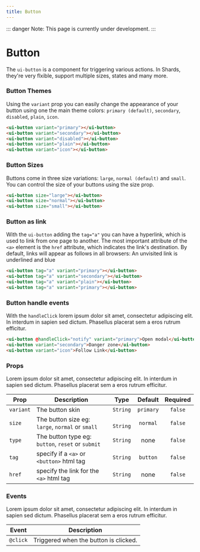 ```yaml
---
title: Button
---
```


::: danger
Note: This page is currently under development.
:::

# Button

The `ui-button` is a component for triggering various actions. In Shards, they're very flxible, support multiple sizes, states and many more.

### Button Themes

Using the `variant` prop you can easily change the appearance of your button using one the main theme colors: `primary (default)`, `secondary`, `disabled`, `plain`, `icon`.

<doc-button is-theme></doc-button>

```html
<ui-button variant="primary"></ui-button>
<ui-button variant="secondary"></ui-button>
<ui-button variant="disabled"></ui-button>
<ui-button variant="plain"></ui-button>
<ui-button variant="icon"></ui-button>
```

### Button Sizes

Buttons come in three size variations: `large`, `normal (default)` and `small`. You can control the size of your buttons using the size prop.

<doc-button is-size></doc-button>

```html
<ui-button size="large"></ui-button>
<ui-button size="normal"></ui-button>
<ui-button size="small"></ui-button>
```

### Button as link

With the `ui-button` adding the `tag="a"` you can have a hyperlink, which is used to link from one page to another. The most important attribute of the `<a>` element is the `href` attribute, which indicates the link's destination. By default, links will appear as follows in all browsers: An unvisited link is underlined and blue

<doc-button is-link></doc-button>

```html
<ui-button tag="a" variant="primary"></ui-button>
<ui-button tag="a" variant="secondary"></ui-button>
<ui-button tag="a" variant="plain"></ui-button>
<ui-button tag="a" variant="primary"></ui-button>
```

### Button handle events

With the `handleClick` lorem ipsum dolor sit amet, consectetur adipiscing elit. In interdum in sapien sed dictum. Phasellus placerat sem a eros rutrum efficitur.

<doc-button has-event></doc-button>

```html
<ui-button @handleClick="notify" variant="primary">Open modal</ui-button>
<ui-button variant="secondary">Danger zone</ui-button>
<ui-button variant="icon">Follow Link</ui-button>
```

### Props

Lorem ipsum dolor sit amet, consectetur adipiscing elit. In interdum in sapien sed dictum. Phasellus placerat sem a eros rutrum efficitur.

| Prop                  | Description                                         | Type       | Default      | Required   |
| --------------------- | ----------------------------------------------------| :--------: | :----------: | :--------: |
| `variant`             | The button skin                                     | `String`   | `primary`    | `false`    |
| `size`                | The button size eg: `large`, `normal` or `small`    |` String`   | `normal`     | `false`    |
| `type`                | The button type eg: `button`, `reset` or `submit`   | `String`   |  none        | `false`    |
| `tag`                 | specify if a `<a>` or `<button>` html tag           | `String`   | `button`     | `false`    |
| `href`                | specify the link for the `<a>` html tag             | `String`   |  none        | `false`    |

### Events

Lorem ipsum dolor sit amet, consectetur adipiscing elit. In interdum in sapien sed dictum. Phasellus placerat sem a eros rutrum efficitur.

| Event                 | Description                           |
| --------------------- | ------------------------------------- |
| `@click`              | Triggered when the button is clicked. |